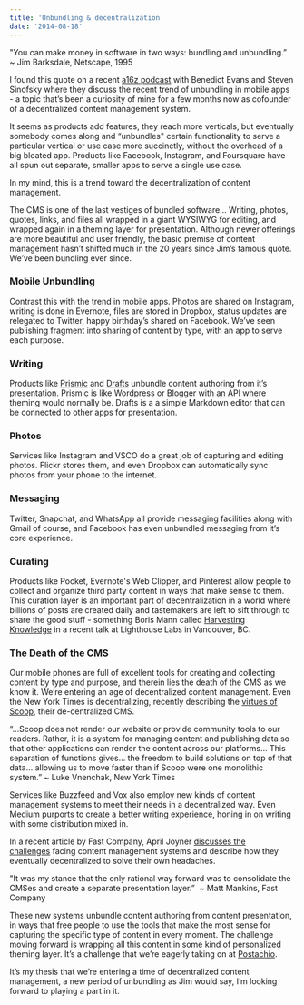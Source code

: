 ```yaml
---
title: 'Unbundling & decentralization'
date: '2014-08-18'
---
```


"You can make money in software in two ways: bundling and unbundling.” 
~ Jim Barksdale, Netscape, 1995

I found this quote on a recent [a16z podcast](http://a16z.com/2014/08/15/a16z-podcast-the-topic-thats-lasted-the-entire-history-of-computing-bundling-and-unbundling/) with Benedict Evans and Steven Sinofsky where they discuss the recent trend of unbundling in mobile apps - a topic that’s been a curiosity of mine for a few months now as cofounder of a decentralized content management system.

It seems as products add features, they reach more verticals, but eventually somebody comes along and “unbundles" certain functionality to serve a particular vertical or use case more succinctly, without the overhead of a big bloated app. Products like Facebook, Instagram, and Foursquare have all spun out separate, smaller apps to serve a single use case.

In my mind, this is a trend toward the decentralization of content management.

The CMS is one of the last vestiges of bundled software… Writing, photos, quotes, links, and files all wrapped in a giant WYSIWYG for editing, and wrapped again in a theming layer for presentation. Although newer offerings are more beautiful and user friendly, the basic premise of content management hasn’t shifted much in the 20 years since Jim’s famous quote. We’ve been bundling ever since. 

### Mobile Unbundling

Contrast this with the trend in mobile apps. Photos are shared on Instagram, writing is done in Evernote, files are stored in Dropbox, status updates are relegated to Twitter, happy birthday’s shared on Facebook. We’ve seen publishing fragment into sharing of content by type, with an app to serve each purpose. 

### Writing

Products like [Prismic](http://prismic.io) and [Drafts](http://agiletortoise.com/drafts/) unbundle content authoring from it’s presentation. Prismic is like Wordpress or Blogger with an API where theming would normally be. Drafts is a a simple Markdown editor that can be connected to other apps for presentation.

### Photos

Services like Instagram and VSCO do a great job of capturing and editing photos. Flickr stores them, and even Dropbox can automatically sync photos from your phone to the internet.

### Messaging

Twitter, Snapchat, and WhatsApp all provide messaging facilities along with Gmail of course, and Facebook has even unbundled messaging from it’s core experience. 

### Curating

Products like Pocket, Evernote's Web Clipper, and Pinterest allow people to collect and organize third party content in ways that make sense to them. This curation layer is an important part of decentralization in a world where billions of posts are created daily and tastemakers are left to sift through to share the good stuff - something Boris Mann called [Harvesting Knowledge](http://blog.bmannconsulting.com/harvesting-knowledge) in a recent talk at Lighthouse Labs in Vancouver, BC.

### The Death of the CMS

Our mobile phones are full of excellent tools for creating and collecting content by type and purpose, and therein lies the death of the CMS as we know it. We’re entering an age of decentralized content management. Even the New York Times is decentralizing, recently describing the [virtues of Scoop](http://open.blogs.nytimes.com/2014/06/17/scoop-a-glimpse-into-the-nytimes-cms), their de-centralized CMS.

“...Scoop does not render our website or provide community tools to our readers. Rather, it is a system for managing content and publishing data so that other applications can render the content across our platforms… This separation of functions gives… the freedom to build solutions on top of that data… allowing us to move faster than if Scoop were one monolithic system.”
~ Luke Vnenchak, New York Times

Services like Buzzfeed and Vox also employ new kinds of content management systems to meet their needs in a decentralized way. Even Medium purports to create a better writing experience, honing in on writing with some distribution mixed in. 

In a recent article by Fast Company, April Joyner [discusses the challenges](http://www.fastcolabs.com/3022755/whats-so-hard-about-about-building-a-cms) facing content management systems and describe how they eventually decentralized to solve their own headaches. 

"It was my stance that the only rational way forward was to consolidate the CMSes and create a separate presentation layer.” 
~ Matt Mankins, Fast Company

These new systems unbundle content authoring from content presentation, in ways that free people to use the tools that make the most sense for capturing the specific type of content in every moment. The challenge moving forward is wrapping all this content in some kind of personalized theming layer. It’s a challenge that we’re eagerly taking on at [Postachio](http://postach.io). 

It’s my thesis that we’re entering a time of decentralized content management, a new period of unbundling as Jim would say, I’m looking forward to playing a part in it.
